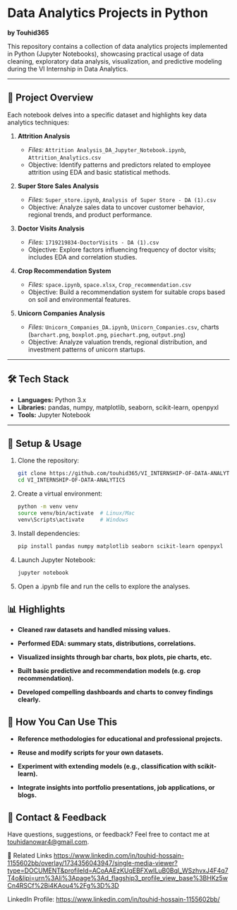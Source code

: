 # Data Analytics Projects in Python  
**by Touhid365**

This repository contains a collection of data analytics projects implemented in Python (Jupyter Notebooks), showcasing practical usage of data cleaning, exploratory data analysis, visualization, and predictive modeling during the VI Internship in Data Analytics.

---

## 📁 Project Overview

Each notebook delves into a specific dataset and highlights key data analytics techniques:

1. **Attrition Analysis**  
   - *Files:* `Attrition Analysis_DA_Jupyter_Notebook.ipynb`, `Attrition_Analytics.csv`  
   - Objective: Identify patterns and predictors related to employee attrition using EDA and basic statistical methods.

2. **Super Store Sales Analysis**  
   - *Files:* `Super_store.ipynb`, `Analysis of Super Store - DA (1).csv`  
   - Objective: Analyze sales data to uncover customer behavior, regional trends, and product performance.

3. **Doctor Visits Analysis**  
   - *Files:* `1719219834-DoctorVisits - DA (1).csv`  
   - Objective: Explore factors influencing frequency of doctor visits; includes EDA and correlation studies.

4. **Crop Recommendation System**  
   - *Files:* `space.ipynb`, `space.xlsx`, `Crop_recommendation.csv`  
   - Objective: Build a recommendation system for suitable crops based on soil and environmental features.

5. **Unicorn Companies Analysis**  
   - *Files:* `Unicorn_Companies_DA.ipynb`, `Unicorn_Companies.csv`, charts (`barchart.png`, `boxplot.png`, `piechart.png`, `output.png`)  
   - Objective: Analyze valuation trends, regional distribution, and investment patterns of unicorn startups.

---

## 🛠️ Tech Stack

- **Languages:** Python 3.x  
- **Libraries:** pandas, numpy, matplotlib, seaborn, scikit-learn, openpyxl  
- **Tools:** Jupyter Notebook  

---

## 🚀 Setup & Usage

1. Clone the repository:
   ```bash
   git clone https://github.com/touhid365/VI_INTERNSHIP-OF-DATA-ANALYTICS.git
   cd VI_INTERNSHIP-OF-DATA-ANALYTICS 
   
2. Create a virtual environment:
   ```bash
   python -m venv venv
   source venv/bin/activate  # Linux/Mac
   venv\Scripts\activate     # Windows

3. Install dependencies:
   ```bash
   pip install pandas numpy matplotlib seaborn scikit-learn openpyxl

4. Launch Jupyter Notebook:
   ```bash
   jupyter notebook

5. Open a .ipynb file and run the cells to explore the analyses. 
  



## 📊 Highlights

- **Cleaned raw datasets and handled missing values.**

- **Performed EDA: summary stats, distributions, correlations.**

- **Visualized insights through bar charts, box plots, pie charts, etc.**

- **Built basic predictive and recommendation models (e.g. crop recommendation).**

- **Developed compelling dashboards and charts to convey findings clearly.**

## 🎯 How You Can Use This
- **Reference methodologies for educational and professional projects.**

- **Reuse and modify scripts for your own datasets.**

- **Experiment with extending models (e.g., classification with scikit-learn).**

- **Integrate insights into portfolio presentations, job applications, or blogs.**

## 📩 Contact & Feedback
Have questions, suggestions, or feedback?
Feel free to contact me at touhidanowar4@gmail.com.

🔗 Related Links
https://www.linkedin.com/in/touhid-hossain-1155602bb/overlay/1734356043947/single-media-viewer?type=DOCUMENT&profileId=ACoAAEzKUqEBFXwILuB0Bql_WSzhvxJ4F4q7T4o&lipi=urn%3Ali%3Apage%3Ad_flagship3_profile_view_base%3BHKz5wCn4RSCf%2Bi4KAou4%2Fg%3D%3D

LinkedIn Profile: https://www.linkedin.com/in/touhid-hossain-1155602bb/




